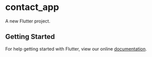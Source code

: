 # contact_app

A new Flutter project.

## Getting Started

For help getting started with Flutter, view our online
[documentation](https://flutter.io/).

